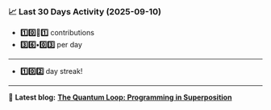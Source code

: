 <!--START_STATS-->
### 📈 Last 30 Days Activity (2025-09-10)  
- **1️⃣0️⃣🎱1️⃣** contributions  
- **3️⃣6️⃣•0️⃣3️⃣** per day
---
- **1️⃣0️⃣2️⃣** day streak!
---
📝 **Latest blog:** [**The Quantum Loop: Programming in Superposition**](https://andriak.com/blog/quantum-loop)
<!--END_STATS-->
